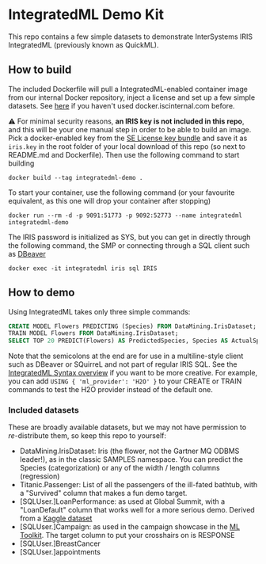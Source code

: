 # IntegratedML Demo Kit

This repo contains a few simple datasets to demonstrate InterSystems IRIS IntegratedML (previously known as QuickML). 

## How to build

The included Dockerfile will pull a IntegratedML-enabled container image from our internal Docker repository, inject a license and set up a few simple datasets. See [here](https://usconfluence.iscinternal.com/display/RE/Quay+Docker+Repository+Access) if you haven't used docker.iscinternal.com before.

:warning: For minimal security reasons, **an IRIS key is not included in this repo**, and this will be your one manual step in order to be able to build an image. Pick a docker-enabled key from the [SE License key bundle](http://twiki6.iscinternal.com/twiki/bin/view/ISC/LicenseKeys) and save it as ```iris.key``` in the root folder of your local download of this repo (so next to README.md and Dockerfile). Then use the following command to start building

```
docker build --tag integratedml-demo .
```

To start your container, use the following command (or your favourite equivalent, as this one will drop your container after stopping)

```
docker run --rm -d -p 9091:51773 -p 9092:52773 --name integratedml integratedml-demo
```

The IRIS password is initialized as SYS, but you can get in directly through the following command, the SMP or connecting through a SQL client such as [DBeaver](https://dbeaver.io/)

```
docker exec -it integratedml iris sql IRIS
```

## How to demo

Using IntegratedML takes only three simple commands:

```sql
CREATE MODEL Flowers PREDICTING (Species) FROM DataMining.IrisDataset;
TRAIN MODEL Flowers FROM DataMining.IrisDataset;
SELECT TOP 20 PREDICT(Flowers) AS PredictedSpecies, Species AS ActualSpecies FROM DataMining.IrisDataset;
```

Note that the semicolons at the end are for use in a multiline-style client such as DBeaver or SQuirreL and not part of regular IRIS SQL. See the [IntegratedML Syntax overview](https://usconfluence.iscinternal.com/display/TBD/IntegratedML+Syntax) if you want to be more creative. For example, you can add ```USING { 'ml_provider': 'H2O' }``` to your CREATE or TRAIN commands to test the H2O provider instead of the default one.

### Included datasets

These are broadly available datasets, but we may not have permission to _re_-distribute them, so keep this repo to yourself:
- DataMining.IrisDataset: Iris (the flower, not the Gartner MQ ODBMS leader!), as in the classic SAMPLES namespace. You can predict the Species (categorization) or any of the width / length columns (regression)
- Titanic.Passenger: List of all the passengers of the ill-fated bathtub, with a "Survived" column that makes a fun demo target.
- \[SQLUser.\]LoanPerformance: as used at Global Summit, with a "LoanDefault" column that works well for a more serious demo. Derived from a [Kaggle dataset](https://www.kaggle.com/avikpaul4u/vehicle-loan-default-prediction)
- \[SQLUser.\]Campaign: as used in the campaign showcase in the [ML Toolkit](https://github.com/intersystems/MLToolkit). The target column to put your crosshairs on is RESPONSE
- \[SQLUser.\]BreastCancer
- \[SQLUser.\]appointments
